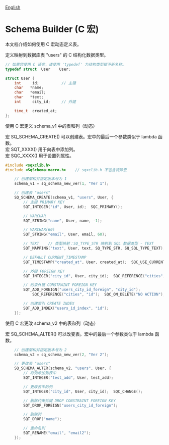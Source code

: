 [English](schema-builder-macro.md)

# Schema Builder (C 宏)

本文档介绍如何使用 C 宏动态定义表。  

定义映射到数据库表 "users" 的 C 结构化数据类型。

```c++
// 如果您使用 C 语言，请使用 'typedef' 为结构类型赋予新名称。
typedef struct  User    User;

struct User {
	int     id;          // 主键
	char   *name;
	char   *email;
	char   *text;
	int     city_id;     // 外键

	time_t  created_at;
};
```

使用 C 宏定义 schema_v1 中的表和列（动态）  
  
宏 SQ_SCHEMA_CREATE() 可以创建表。宏中的最后一个参数类似于 lambda 函数。  
宏 SQT_XXXX() 用于向表中添加列。  
宏 SQC_XXXX() 用于设置列属性。

```c
#include <sqxclib.h>
#include <SqSchema-macro.h>    // sqxclib.h 不包含特殊宏

	// 创建架构并指定版本号为 1
	schema_v1 = sq_schema_new_ver(1, "Ver 1");

	// 创建表 "users"
	SQ_SCHEMA_CREATE(schema_v1, "users", User, {
		// 主键 PRIMARY KEY
		SQT_INTEGER("id", User, id);  SQC_PRIMARY();

		// VARCHAR
		SQT_STRING("name", User, name, -1);

		// VARCHAR(60)
		SQT_STRING("email", User, email, 60);

		// TEXT    // 类型映射：SQ_TYPE_STR 映射到 SQL 数据类型 - TEXT
		SQT_MAPPING("text", User, text, SQ_TYPE_STR, SQ_SQL_TYPE_TEXT);

		// DEFAULT CURRENT_TIMESTAMP
		SQT_TIMESTAMP("created_at", User, created_at);  SQC_USE_CURRENT();

		// 外键 FOREIGN KEY
		SQT_INTEGER("city_id", User, city_id);  SQC_REFERENCE("cities", "id");

		// 约束外键 CONSTRAINT FOREIGN KEY
		SQT_ADD_FOREIGN("users_city_id_foreign", "city_id");
			SQC_REFERENCE("cities", "id");  SQC_ON_DELETE("NO ACTION");  SQC_ON_UPDATE("NO ACTION"):

		// 创建索引 CREATE INDEX
		SQT_ADD_INDEX("users_id_index", "id");
	});
```

使用 C 宏更改 schema_v2 中的表和列（动态）  
  
宏 SQ_SCHEMA_ALTER() 可以改变表。宏中的最后一个参数类似于 lambda 函数。

```c
	// 创建架构并指定版本号为 2
	schema_v2 = sq_schema_new_ver(2, "Ver 2");

	// 更改表 "users"
	SQ_SCHEMA_ALTER(schema_v2, "users", User, {
		// 将列添加到表中
		SQT_INTEGER("test_add", User, test_add);

		// 更改表中的列
		SQT_INTEGER("city_id", User, city_id);  SQC_CHANGE();

		// 删除约束外键 DROP CONSTRAINT FOREIGN KEY
		SQT_DROP_FOREIGN("users_city_id_foreign");

		// 删除列
		SQT_DROP("name");

		// 重命名列
		SQT_RENAME("email", "email2");
	});
```
